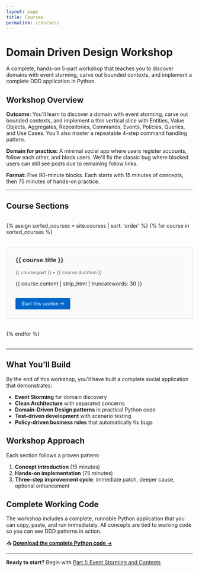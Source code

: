```yaml
---
layout: page
title: Courses
permalink: /courses/
---
```


# Domain Driven Design Workshop

A complete, hands-on 5-part workshop that teaches you to discover domains with event storming, carve out bounded contexts, and implement a complete DDD application in Python.

## Workshop Overview

**Outcome:** You'll learn to discover a domain with event storming, carve out bounded contexts, and implement a thin vertical slice with Entities, Value Objects, Aggregates, Repositories, Commands, Events, Policies, Queries, and Use Cases. You'll also master a repeatable 4-step command handling pattern.

**Domain for practice:** A minimal social app where users register accounts, follow each other, and block users. We'll fix the classic bug where blocked users can still see posts due to remaining follow links.

**Format:** Five 90-minute blocks. Each starts with 15 minutes of concepts, then 75 minutes of hands-on practice.

---

## Course Sections

<div class="course-list">
{% assign sorted_courses = site.courses | sort: 'order' %}
{% for course in sorted_courses %}
  <div class="course-item">
    <h3><a href="{{ course.url }}">{{ course.title }}</a></h3>
    <p class="course-meta">{{ course.part }} • {{ course.duration }}</p>
    <p>{{ course.content | strip_html | truncatewords: 30 }}</p>
    <a href="{{ course.url }}" class="course-link">Start this section →</a>
  </div>
{% endfor %}
</div>

---

## What You'll Build

By the end of this workshop, you'll have built a complete social application that demonstrates:

- **Event Storming** for domain discovery
- **Clean Architecture** with separated concerns  
- **Domain-Driven Design patterns** in practical Python code
- **Test-driven development** with scenario testing
- **Policy-driven business rules** that automatically fix bugs

## Workshop Approach

Each section follows a proven pattern:
1. **Concept introduction** (15 minutes)
2. **Hands-on implementation** (75 minutes)  
3. **Three-step improvement cycle**: immediate patch, deeper cause, optional enhancement

## Complete Working Code

The workshop includes a complete, runnable Python application that you can copy, paste, and run immediately. All concepts are tied to working code so you can see DDD patterns in action.

📥 **[Download the complete Python code →](/assets/ddd_workshop.py)**

---

**Ready to start?** Begin with [Part 1: Event Storming and Contexts](/courses/01-event-storming-contexts/)

<style>
.course-list {
  margin: 2rem 0;
}

.course-item {
  margin: 2rem 0;
  padding: 1.5rem;
  border: 1px solid #e1e1e1;
  border-radius: 4px;
  background-color: #fafafa;
}

.course-item h3 {
  margin-top: 0;
}

.course-item h3 a {
  text-decoration: none;
  color: #333;
}

.course-item h3 a:hover {
  color: #0066cc;
}

.course-meta {
  color: #666;
  font-size: 0.9em;
  margin: 0.5rem 0;
}

.course-link {
  display: inline-block;
  margin-top: 1rem;
  padding: 0.5rem 1rem;
  background-color: #0066cc;
  color: white;
  text-decoration: none;
  border-radius: 3px;
  font-size: 0.9em;
}

.course-link:hover {
  background-color: #0052a3;
  color: white;
}
</style>